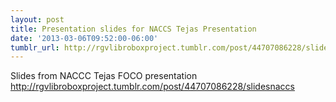 ```yaml
---
layout: post
title: Presentation slides for NACCS Tejas Presentation
date: '2013-03-06T09:52:00-06:00'
tumblr_url: http://rgvlibroboxproject.tumblr.com/post/44707086228/slidesnaccs
---
```


Slides from NACCC Tejas FOCO presentation http://rgvlibroboxproject.tumblr.com/post/44707086228/slidesnaccs
